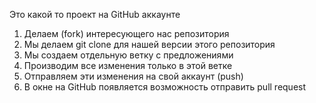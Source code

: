 Это какой то проект на GitHub аккаунте

1. Делаем (fork) интересующего нас репозитория
2. Мы делаем git clone для нашей версии этого репозитория
3. Мы создаем отдельную ветку с предложениями
4. Производим все изменения только в этой ветке
5. Отправляем эти изменения на свой аккаунт (push)
6. В окне на GitHub появляется возможность отправить pull request